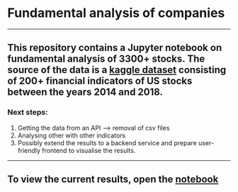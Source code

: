 # Fundamental analysis of companies
---
This repository contains a Jupyter notebook on fundamental analysis of 3300+ stocks. The source of the data is a [kaggle dataset](https://www.kaggle.com/datasets/cnic92/200-financial-indicators-of-us-stocks-20142018/discussion?resource=download) consisting of 200+ financial indicators of US stocks between the years 2014 and 2018.
---
### Next steps:
1. Getting the data from an API --> removal of csv files
2. Analysing other with other indicators
3. Possibly extend the results to a backend service and prepare user-friendly frontend to visualise the results.
---
## To view the current results, open the [notebook](https://github.com/amoghaskanda/fundamental-analysis/blob/master/Net%20profit%20margin.ipynb)
